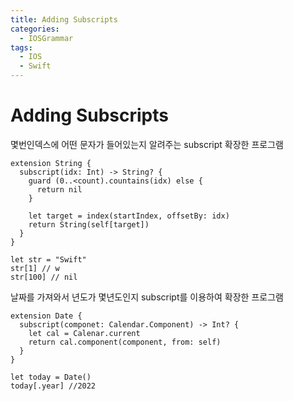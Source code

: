 ```yaml
---
title: Adding Subscripts
categories:
  - IOSGrammar
tags:
  - IOS
  - Swift
---
```


# Adding Subscripts

몇번인덱스에 어떤 문자가 들어있는지 알려주는 subscript 확장한 프로그램
~~~
extension String {
  subscript(idx: Int) -> String? {
    guard (0..<count).countains(idx) else {
      return nil
    }

    let target = index(startIndex, offsetBy: idx)
    return String(self[target])
  }
}

let str = "Swift"
str[1] // w
str[100] // nil
~~~

날짜를 가져와서 년도가 몇년도인지 subscript를 이용하여 확장한 프로그램
~~~
extension Date {
  subscript(componet: Calendar.Component) -> Int? {
    let cal = Calenar.current
    return cal.component(component, from: self)
  }
}

let today = Date()
today[.year] //2022
~~~
